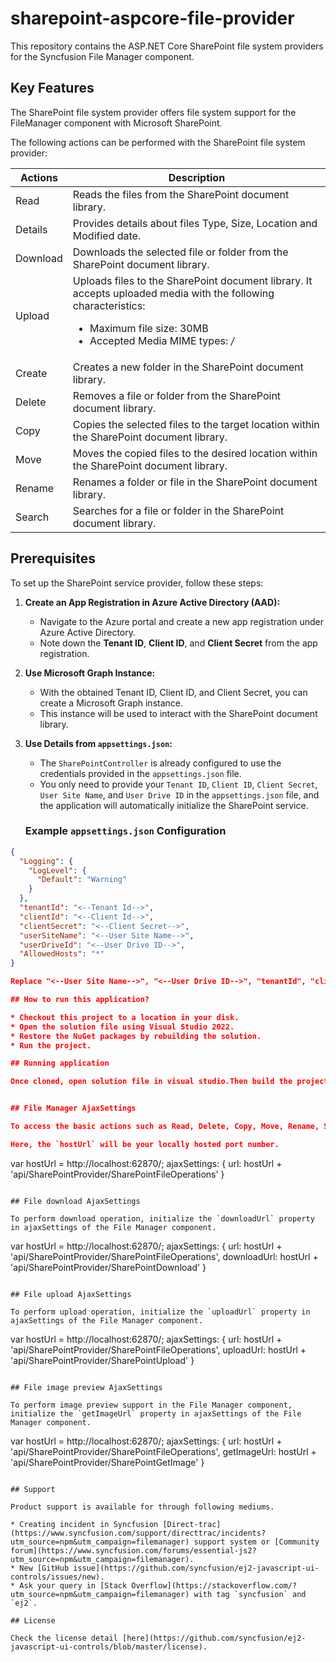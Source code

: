 # sharepoint-aspcore-file-provider

This repository contains the ASP.NET Core SharePoint file system providers for the Syncfusion File Manager component.

## Key Features

The SharePoint file system provider offers file system support for the FileManager component with Microsoft SharePoint.

The following actions can be performed with the SharePoint file system provider:

| **Actions** | **Description** |
| --- | --- |
| Read     | Reads the files from the SharePoint document library. |
| Details  | Provides details about files Type, Size, Location and Modified date. |
| Download | Downloads the selected file or folder from the SharePoint document library. |
| Upload   | Uploads files to the SharePoint document library. It accepts uploaded media with the following characteristics: <ul><li>Maximum file size: 30MB</li><li>Accepted Media MIME types: */*</li></ul> |
| Create   | Creates a new folder in the SharePoint document library. |
| Delete   | Removes a file or folder from the SharePoint document library. |
| Copy     | Copies the selected files to the target location within the SharePoint document library. |
| Move     | Moves the copied files to the desired location within the SharePoint document library. |
| Rename   | Renames a folder or file in the SharePoint document library. |
| Search   | Searches for a file or folder in the SharePoint document library. |

## Prerequisites

To set up the SharePoint service provider, follow these steps:

1. **Create an App Registration in Azure Active Directory (AAD):** 
   - Navigate to the Azure portal and create a new app registration under Azure Active Directory.
   - Note down the **Tenant ID**, **Client ID**, and **Client Secret** from the app registration.

2. **Use Microsoft Graph Instance:** 
   - With the obtained Tenant ID, Client ID, and Client Secret, you can create a Microsoft Graph instance.
   - This instance will be used to interact with the SharePoint document library.

3. **Use Details from `appsettings.json`:**
   - The `SharePointController` is already configured to use the credentials provided in the `appsettings.json` file.
   - You only need to provide your `Tenant ID`, `Client ID`, `Client Secret`, `User Site Name`, and `User Drive ID` in the `appsettings.json` file, and the application will automatically initialize the SharePoint service.

   ### Example `appsettings.json` Configuration

```json
{
  "Logging": {
    "LogLevel": {
      "Default": "Warning"
    }
  },
  "tenantId": "<--Tenant Id-->",
  "clientId": "<--Client Id-->",
  "clientSecret": "<--Client Secret-->",
  "userSiteName": "<--User Site Name-->",
  "userDriveId": "<--User Drive ID-->",
  "AllowedHosts": "*"
}

Replace "<--User Site Name-->", "<--User Drive ID-->", "tenantId", "clientId", and "clientSecret" with your actual values.

## How to run this application?

* Checkout this project to a location in your disk.
* Open the solution file using Visual Studio 2022.
* Restore the NuGet packages by rebuilding the solution.
* Run the project.

## Running application

Once cloned, open solution file in visual studio.Then build the project after restoring the nuget packages and run it.


## File Manager AjaxSettings

To access the basic actions such as Read, Delete, Copy, Move, Rename, Search, and Get Details of File Manager using the SharePoint service, map the following code snippet in the AjaxSettings property of File Manager.

Here, the `hostUrl` will be your locally hosted port number.

```
  var hostUrl = http://localhost:62870/;
  ajaxSettings: {
        url: hostUrl + 'api/SharePointProvider/SharePointFileOperations'
  }
```

## File download AjaxSettings

To perform download operation, initialize the `downloadUrl` property in ajaxSettings of the File Manager component.

```
  var hostUrl = http://localhost:62870/;
  ajaxSettings: {
    url: hostUrl + 'api/SharePointProvider/SharePointFileOperations',
    downloadUrl: hostUrl + 'api/SharePointProvider/SharePointDownload'
  }
```

## File upload AjaxSettings

To perform upload operation, initialize the `uploadUrl` property in ajaxSettings of the File Manager component.

```
  var hostUrl = http://localhost:62870/;
  ajaxSettings: {
    url: hostUrl + 'api/SharePointProvider/SharePointFileOperations',
    uploadUrl: hostUrl + 'api/SharePointProvider/SharePointUpload'
  }
```

## File image preview AjaxSettings

To perform image preview support in the File Manager component, initialize the `getImageUrl` property in ajaxSettings of the File Manager component.

```
  var hostUrl = http://localhost:62870/;
  ajaxSettings: {
    url: hostUrl + 'api/SharePointProvider/SharePointFileOperations',
    getImageUrl: hostUrl + 'api/SharePointProvider/SharePointGetImage'
  }
```

## Support

Product support is available for through following mediums.

* Creating incident in Syncfusion [Direct-trac](https://www.syncfusion.com/support/directtrac/incidents?utm_source=npm&utm_campaign=filemanager) support system or [Community forum](https://www.syncfusion.com/forums/essential-js2?utm_source=npm&utm_campaign=filemanager).
* New [GitHub issue](https://github.com/syncfusion/ej2-javascript-ui-controls/issues/new).
* Ask your query in [Stack Overflow](https://stackoverflow.com/?utm_source=npm&utm_campaign=filemanager) with tag `syncfusion` and `ej2`.

## License

Check the license detail [here](https://github.com/syncfusion/ej2-javascript-ui-controls/blob/master/license).
